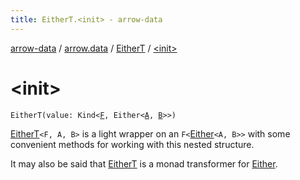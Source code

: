```yaml
---
title: EitherT.<init> - arrow-data
---
```


[arrow-data](../../index.html) / [arrow.data](../index.html) / [EitherT](index.html) / [&lt;init&gt;](./-init-.html)

# &lt;init&gt;

`EitherT(value: Kind<`[`F`](index.html#F)`, Either<`[`A`](index.html#A)`, `[`B`](index.html#B)`>>)`

[EitherT](index.html)`<F, A, B>` is a light wrapper on an `F<`[Either](#)`<A, B>>` with some
convenient methods for working with this nested structure.

It may also be said that [EitherT](index.html) is a monad transformer for [Either](#).

